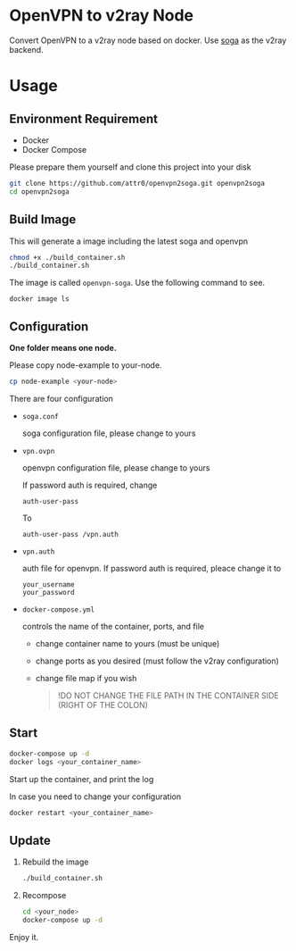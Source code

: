 # OpenVPN to v2ray Node

Convert OpenVPN to a v2ray node based on docker. Use [soga](https://github.com/vaxilu/soga) as the v2ray backend.



# Usage

## Environment Requirement

- Docker
- Docker Compose



Please prepare them yourself and clone this project into your disk

```bash
git clone https://github.com/attr0/openvpn2soga.git openvpn2soga
cd openvpn2soga
```



## Build Image

This will generate a image including the latest soga and openvpn

```bash
chmod +x ./build_container.sh
./build_container.sh
```



The image is called `openvpn-soga`. Use the following command to see.

```
docker image ls
```



## Configuration

**One folder means one node.**

Please copy node-example to your-node. 

```bash
cp node-example <your-node>
```



There are four configuration

- `soga.conf`

    soga configuration file, please change to yours

    

- `vpn.ovpn`

    openvpn configuration file, please change to yours

    If password auth is required, change

    ```
    auth-user-pass
    ```

    To

    ```
    auth-user-pass /vpn.auth
    ```

    

- `vpn.auth`

    auth file for openvpn. If password auth is required, pleace change it to

    ```
    your_username
    your_password
    ```

    

- `docker-compose.yml`

    controls the name of the container, ports, and file

    - change container name to yours (must be unique)

    - change ports as you desired (must follow the v2ray configuration)

    - change file map if you wish

        > !DO NOT CHANGE THE FILE PATH IN THE CONTAINER SIDE (RIGHT OF THE COLON)



## Start

```bash
docker-compose up -d
docker logs <your_container_name>
```

Start up the container, and print the log



In case you need to change your configuration

```bash
docker restart <your_container_name>
```



## Update

1. Rebuild the image

    ```bash
    ./build_container.sh
    ```

2. Recompose

    ```bash
    cd <your_node>
    docker-compose up -d
    ```

    



Enjoy it.
